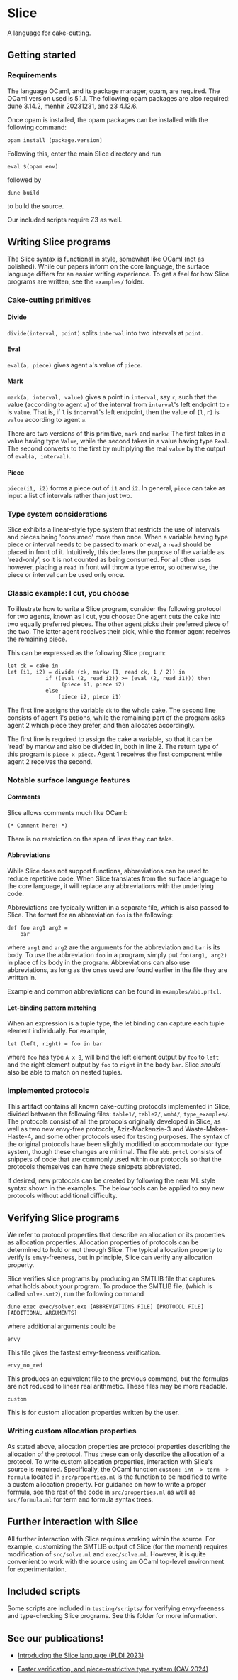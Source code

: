 # Slice

A language for cake-cutting.

## Getting started

### Requirements

The language OCaml, and its package manager, opam, are required. The OCaml version used is 5.1.1.
The following opam packages are also required:
dune 3.14.2, menhir 20231231, and z3 4.12.6.

Once opam is installed, the opam packages can be installed with the following command:
```
opam install [package.version]
```
Following this, enter the main Slice directory and run
```
eval $(opam env)
```
followed by
```
dune build
```
to build the source.

Our included scripts require Z3 as well.


## Writing Slice programs

The Slice syntax is functional in style, somewhat like OCaml (not as polished). While our papers inform on the core language, the surface language differs for an easier writing experience. To get a feel for how Slice programs are written, see the `examples/` folder.

### Cake-cutting primitives

#### Divide
`divide(interval, point)` splits `interval` into two intervals at `point`.

#### Eval
`eval(a, piece)` gives agent `a`'s value of `piece`.

#### Mark
`mark(a, interval, value)` gives a point in `interval`, say `r`, such that the value (according to agent `a`) of the interval from `interval`'s left endpoint to `r` is `value`. That is, if `l` is `interval`'s left endpoint, then the value of `[l,r]` is `value` according to agent `a`.

There are two versions of this primitive, `mark` and `markw`. The first takes in a value having type `Value`, while the second takes in a value having type `Real`. The second converts to the first by multiplying the real `value` by the output of `eval(a, interval)`.

#### Piece
`piece(i1, i2)` forms a piece out of `i1` and `i2`. In general, `piece` can take as input a list of intervals rather than just two.


### Type system considerations
Slice exhibits a linear-style type system that restricts the use of intervals and pieces being 'consumed' more than once. When a variable having type piece or interval needs to be passed to mark or eval, a `read` should be placed in front of it. Intuitively, this declares the purpose of the variable as 'read-only', so it is not counted as being consumed. For all other uses however, placing a `read` in front will throw a type error, so otherwise, the piece or interval can be used only once.

### Classic example: I cut, you choose

To illustrate how to write a Slice program, consider the following protocol for two agents, known as I cut, you choose:
One agent cuts the cake into two equally preferred pieces. The other agent picks their preferred piece of the two. The latter agent receives their pick, while the former agent receives the remaining piece.

This can be expressed as the following Slice program:
```
let ck = cake in
let (i1, i2) = divide (ck, markw (1, read ck, 1 / 2)) in
            if ((eval (2, read i2)) >= (eval (2, read i1))) then
                 (piece i1, piece i2)
            else
                (piece i2, piece i1)
```

The first line assigns the variable `ck` to the whole cake.
The second line consists of agent 1's actions, while the remaining part of the program asks agent 2 which piece they prefer, and then allocates accordingly.

The first line is required to assign the cake a variable, so that it can be 'read' by markw and also be divided in, both in line 2. The return type of this program is `piece x piece`. Agent 1 receives the first component while agent 2 receives the second.

### Notable surface language features

#### Comments

Slice allows comments much like OCaml:
```
(* Comment here! *)
```
There is no restriction on the span of lines they can take.

#### Abbreviations
While Slice does not support functions, abbreviations can be used to reduce repetitive code. When Slice translates from the surface language to the core language, it will replace any abbreviations with the underlying code.

Abbreviations are typically written in a separate file, which is also passed to Slice. The format for an abbreviation `foo` is the following:
```
def foo arg1 arg2 =
    bar
```
where `arg1` and `arg2` are the arguments for the abbreviation and `bar` is its body. To use the abbreviation `foo` in a program, simply put `foo(arg1, arg2)` in place of its body in the program. Abbreviations can also use abbreviations, as long as the ones used are found earlier in the file they are written in.

Example and common abbreviations can be found in `examples/abb.prtcl`.

#### Let-binding pattern matching
When an expression is a tuple type, the let binding can capture each tuple element individually. For example,
```
let (left, right) = foo in bar
```
where `foo` has type `A x B`, will bind the left element output by `foo` to `left` and the right element output by `foo` to `right` in the body `bar`. Slice *should* also be able to match on nested tuples.

### Implemented protocols

This artifact contains all known cake-cutting protocols implemented in Slice, divided between the following files: `table1/`, `table2/`, `wmh4/`, `type_examples/`. The protocols consist of all the protocols originally developed in Slice, as well as two new envy-free protocols, Aziz-Mackenzie-3 and Waste-Makes-Haste-4, and some other protocols used for testing purposes. The syntax of the original protocols have been slightly modified to accommodate our type system, though these changes are minimal. The file `abb.prtcl` consists of snippets of code that are commonly used within our protocols so that the protocols themselves can have these snippets abbreviated.

If desired, new protocols can be created by following the near ML style syntax shown in the examples. The below tools can be applied to any new protocols without additional difficulty.


## Verifying Slice programs

We refer to protocol properties that describe an allocation or its properties as allocation properties. Allocation properties of protocols can be determined to hold or not through Slice. The typical allocation property to verify is envy-freeness, but in principle, Slice can verify any allocation property.

Slice verifies slice programs by producing an SMTLIB file that captures what holds about your program.
To produce the SMTLIB file, (which is called `solve.smt2`), run the following command
```
dune exec exec/solver.exe [ABBREVIATIONS FILE] [PROTOCOL FILE] [ADDITIONAL ARGUMENTS]
```
where additional arguments could be
```
envy
```
This file gives the fastest envy-freeness verification.
```
envy_no_red
```
This produces an equivalent file to the previous command, but the formulas are not reduced to linear real arithmetic. These files may be more readable.
```
custom
```
This is for custom allocation properties written by the user.

### Writing custom allocation properties

As stated above, allocation properties are protocol properties describing the allocation of the protocol. Thus these can only describe the allocation of a protocol. To write custom allocation properties, interaction with Slice's source is required. Specifically, the OCaml function `custom: int -> term -> formula` located in `src/properties.ml` is the function to be modified to write a custom allocation property. For guidance on how to write a proper formula, see the rest of the code in `src/properties.ml` as well as `src/formula.ml` for term and formula syntax trees.

## Further interaction with Slice

All further interaction with Slice requires working within the source. For example, customizing the SMTLIB output of Slice (for the moment) requires modification of `src/solve.ml` and `exec/solve.ml`. However, it is quite convenient to work with the source using an OCaml top-level environment for experimentation.

## Included scripts

Some scripts are included in `testing/scripts/` for verifying envy-freeness and type-checking Slice programs. See this folder for more information.

## See our publications!

- [Introducing the Slice language (PLDI 2023)](https://arxiv.org/abs/2304.04642)

- [Faster verification, and piece-restrictive type system (CAV 2024)](https://arxiv.org/abs/2405.14068)
